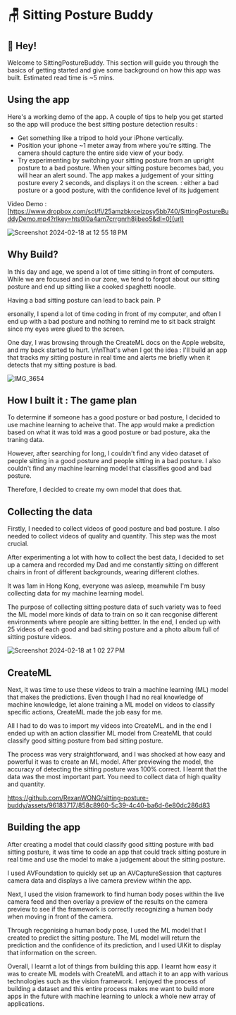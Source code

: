 # 🪑 Sitting Posture Buddy

## 👋 Hey!
Welcome to SittingPostureBuddy.  This section will guide you through the basics of getting started and give some background on how this app was built.  Estimated read time is ~5 mins.

## Using the app
Here's a working demo of the app.  A couple of tips to help you get started so the app will produce the best sitting posture detection results : 

- Get something like a tripod to hold your iPhone vertically.
- Position your iphone ~1 meter away from where you're sitting.  The camera should capture the entire side view of your body.
- Try experimenting by switching your sitting posture from an upright posture to a bad posture.  When your sitting posture becomes bad, you will hear an alert sound.  The app makes a judgement of your sitting posture every 2 seconds, and displays it on the screen. : either a bad posture or a good posture, with the confidence level of its judgement
 
Video Demo : [https://www.dropbox.com/scl/fi/25amzbkrceizpsy5bb740/SittingPostureBuddyDemo.mp4?rlkey=hts0l0a4am7crrgnrh8ijbeo5&dl=0](url)

![Screenshot 2024-02-18 at 12 55 18 PM](https://github.com/RexanWONG/sitting-posture-buddy/assets/96183717/8d3bcfc1-3643-427d-89fb-881a04d2a656)

## Why Build?
In this day and age, we spend a lot of time sitting in front of computers.  While we are focused and in our zone, we tend to forgot about our sitting posture and end up sitting like a cooked spaghetti noodle.  

Having a bad sitting posture can lead to back pain.  P

ersonally, I spend a lot of time coding in front of my computer, and often I end up with a bad posture and nothing to remind me to sit back straight since my eyes were glued to the screen.  

One day, I was browsing through the CreateML docs on the Apple website, and my back started to hurt.  \n\nThat's when I got the idea : I'll build an app that tracks my sitting posture in real time and alerts me briefly when it detects that my sitting posture is bad.

![IMG_3654](https://github.com/RexanWONG/sitting-posture-buddy/assets/96183717/b1194aa9-320c-4337-a0e8-ba5ac6a0ce91)

## How I built it : The game plan
To determine if someone has a good posture or bad posture, I decided to use machine learning to acheive that.  The app would make a prediction based on what it was told was a good posture or bad posture, aka the traning data.  

However, after searching for long, I couldn't find any video dataset of people sitting in a good posture and people sitting in a bad posture.  I also couldn't find any machine learning model that classifies good and bad posture.  

Therefore, I decided to create my own model that does that.

## Collecting the data
Firstly, I needed to collect videos of good posture and bad posture.  I also needed to collect videos of quality and quantity.  This step was the most crucial.  

After experimenting a lot with how to collect the best data, I decided to set up a camera and recorded my Dad and me constantly sitting on different chairs in front of different backgrounds, wearing different clothes.  

It was 1am in Hong Kong, everyone was asleep, meanwhile I'm busy collecting data for my machine learning model.  

The purpose of collecting sitting posture data of such variety was to feed the ML model more kinds of data to train on so it can recgonise different environments where people are sitting bettter.  In the end, I ended up with 25 videos of each good and bad sitting posture and a photo album full of sitting posture videos.

![Screenshot 2024-02-18 at 1 02 27 PM](https://github.com/RexanWONG/sitting-posture-buddy/assets/96183717/a340004c-58c3-45ac-8e60-39326903183a)

## CreateML
Next, it was time to use these videos to train a machine learning (ML) model that makes the predictions.  Even though I had no real knowledge of machine knowledge, let alone training a ML model on videos to classify specific actions, CreateML made the job easy for me.  

All I had to do was to import my videos into CreateML. and in the end I ended up with an action classifier ML model from CreateML that could classify good sitting posture from bad sitting posture.  

The process was very straightforward, and I was shocked at how easy and powerful it was to create an ML model.  After previewing the model, the accuracy of detecting the sitting posture was 100% correct.  I learnt that the data was the most important part.  You need to collect data of high quality and quantity.

https://github.com/RexanWONG/sitting-posture-buddy/assets/96183717/858c8960-5c39-4c40-ba6d-6e80dc286d83

## Building the app
After creating a model that could classify good sitting posture with bad sitting posture, it was time to code an app that could track sitting posture in real time and use the model to make a judgement about the sitting posture.  

I used AVFoundation to quickly set up an AVCaptureSession that captures camera data and displays a live camera preview within the app.  

Next, I used the vision framework to find human body poses within the live camera feed and then overlay a preview of the results on the camera preview to see if the framework is correctly recognizing a human body when moving in front of the camera.  

Through recgonising a human body pose, I used the ML model that I created to predict the sitting posture.  The ML model will return the prediction and the confidence of its prediction, and I used UIKit to display that information on the screen.  

Overall, I learnt a lot of things from building this app.  I learnt how easy it was to create ML models with CreateML and attach it to an app with various technologies such as the vision framework.  I enjoyed the process of building a dataset and this entire process makes me want to build more apps in the future with machine learning to unlock a whole new array of applications.





